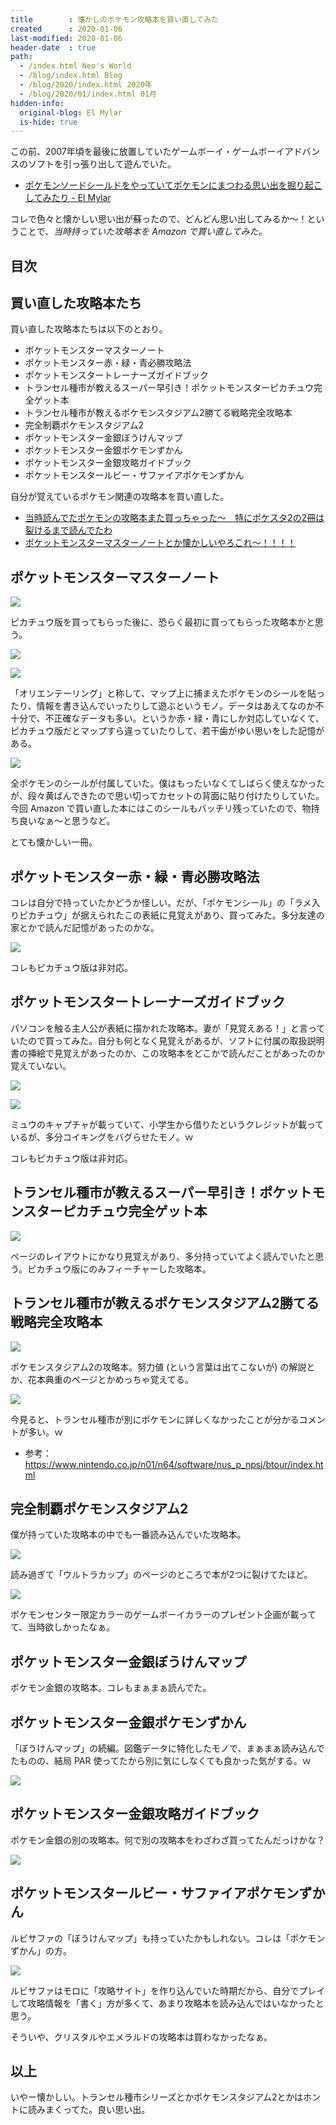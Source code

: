 ```yaml
---
title        : 懐かしのポケモン攻略本を買い直してみた
created      : 2020-01-06
last-modified: 2020-01-06
header-date  : true
path:
  - /index.html Neo's World
  - /blog/index.html Blog
  - /blog/2020/index.html 2020年
  - /blog/2020/01/index.html 01月
hidden-info:
  original-blog: El Mylar
  is-hide: true
---
```


この前、2007年頃を最後に放置していたゲームボーイ・ゲームボーイアドバンスのソフトを引っ張り出して遊んでいた。

- [ポケモンソードシールドをやっていてポケモンにまつわる思い出を掘り起こしてみたり - El Mylar](http://neos21.hateblo.jp/entry/2019/12/17/113000)

コレで色々と懐かしい思い出が蘇ったので、どんどん思い出してみるか～！ということで、_当時持っていた攻略本を Amazon で買い直してみた。_

## 目次

## 買い直した攻略本たち

買い直した攻略本たちは以下のとおり。

- ポケットモンスターマスターノート
- ポケットモンスター赤・緑・青必勝攻略法
- ポケットモンスタートレーナーズガイドブック
- トランセル種市が教えるスーパー早引き！ポケットモンスターピカチュウ完全ゲット本
- トランセル種市が教えるポケモンスタジアム2勝てる戦略完全攻略本
- 完全制覇ポケモンスタジアム2
- ポケットモンスター金銀ぼうけんマップ
- ポケットモンスター金銀ポケモンずかん
- ポケットモンスター金銀攻略ガイドブック
- ポケットモンスタールビー・サファイアポケモンずかん

自分が覚えているポケモン関連の攻略本を買い直した。

- [当時読んでたポケモンの攻略本また買っちゃった〜　特にポケスタ2の2冊は裂けるまで読んでたわ](https://www.instagram.com/p/B5-NAaqpZSw/)
- [ポケットモンスターマスターノートとか懐かしいやろこれ〜！！！！](https://www.instagram.com/p/B6AoZwlpbhS/)

## ポケットモンスターマスターノート

![](./06-01-11.jpg)

ピカチュウ版を買ってもらった後に、恐らく最初に買ってもらった攻略本かと思う。

![](./06-01-12.jpg)

![](./06-01-13.jpg)

「オリエンテーリング」と称して、マップ上に捕まえたポケモンのシールを貼ったり、情報を書き込んでいったりして遊ぶというモノ。データはあえてなのか不十分で、不正確なデータも多い。というか赤・緑・青にしか対応していなくて、ピカチュウ版だとマップすら違っていたりして、若干歯がゆい思いをした記憶がある。

![](./06-01-14.jpg)

全ポケモンのシールが付属していた。僕はもったいなくてしばらく使えなかったが、段々黄ばんできたので思い切ってカセットの背面に貼り付けたりしていた。今回 Amazon で買い直した本にはこのシールもバッチリ残っていたので、物持ち良いなぁ～と思うなど。

とても懐かしい一冊。

## ポケットモンスター赤・緑・青必勝攻略法

コレは自分で持っていたかどうか怪しい。だが、「ポケモンシール」の「ラメ入りピカチュウ」が据えられたこの表紙に見覚えがあり、買ってみた。多分友達の家とかで読んだ記憶があったのかな。

![](./06-01-10.jpg)

コレもピカチュウ版は非対応。

## ポケットモンスタートレーナーズガイドブック

パソコンを触る主人公が表紙に描かれた攻略本。妻が「見覚えある！」と言っていたので買ってみた。自分も何となく見覚えがあるが、ソフトに付属の取扱説明書の挿絵で見覚えがあったのか、この攻略本をどこかで読んだことがあったのか覚えていない。

![](./06-01-08.jpg)

![](./06-01-09.jpg)

ミュウのキャプチャが載っていて、小学生から借りたというクレジットが載っているが、多分コイキングをバグらせたモノ。ｗ

コレもピカチュウ版は非対応。

## トランセル種市が教えるスーパー早引き！ポケットモンスターピカチュウ完全ゲット本

![](./06-01-15.jpg)

ページのレイアウトにかなり見覚えがあり、多分持っていてよく読んでいたと思う。ピカチュウ版にのみフィーチャーした攻略本。

## トランセル種市が教えるポケモンスタジアム2勝てる戦略完全攻略本

![](./06-01-01.jpg)

ポケモンスタジアム2の攻略本。努力値 (という言葉は出てこないが) の解説とか、花本典重のページとかめっちゃ覚えてる。

![](./06-01-02.jpg)

今見ると、トランセル種市が別にポケモンに詳しくなかったことが分かるコメントが多い。ｗ

- 参考：<https://www.nintendo.co.jp/n01/n64/software/nus_p_npsj/btour/index.html>

## 完全制覇ポケモンスタジアム2

僕が持っていた攻略本の中でも一番読み込んでいた攻略本。

![](./06-01-03.jpg)

読み過ぎて「ウルトラカップ」のページのところで本が2つに裂けてたほど。

![](./06-01-04.jpg)

ポケモンセンター限定カラーのゲームボーイカラーのプレゼント企画が載ってて、当時欲しかったなぁ。

## ポケットモンスター金銀ぼうけんマップ

ポケモン金銀の攻略本。コレもまぁまぁ読んでた。

## ポケットモンスター金銀ポケモンずかん

「ぼうけんマップ」の続編。図鑑データに特化したモノで、まぁまぁ読み込んでたものの、結局 PAR 使ってたから別に気にしなくても良かった気がする。ｗ

![](./06-01-06.jpg)

## ポケットモンスター金銀攻略ガイドブック

ポケモン金銀の別の攻略本。何で別の攻略本をわざわざ買ってたんだっけかな？

![](./06-01-05.jpg)

## ポケットモンスタールビー・サファイアポケモンずかん

ルビサファの「ぼうけんマップ」も持っていたかもしれない。コレは「ポケモンずかん」の方。

![](./06-01-07.jpg)

ルビサファはモロに「攻略サイト」を作り込んでいた時期だから、自分でプレイして攻略情報を「書く」方が多くて、あまり攻略本を読み込んではいなかったと思う。

そういや、クリスタルやエメラルドの攻略本は買わなかったなぁ。

## 以上

いやー懐かしい。トランセル種市シリーズとかポケモンスタジアム2とかはホントに読みまくってた。良い思い出。
